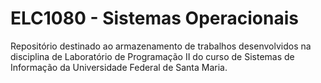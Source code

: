 # ELC1080 - Sistemas Operacionais
Repositório destinado ao armazenamento de trabalhos desenvolvidos na disciplina de Laboratório de Programação II do curso de Sistemas de Informação da Universidade Federal de Santa Maria.
